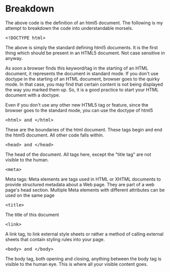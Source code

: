<pre>

		<!DOCTYPE html>
	<html>
		<head>
			<meta charset="utf-8">
			<meta http-equiv="X-UA-Compatible" content="IE=edge">
			<title></title>
			<link rel="stylesheet" href="">
		</head>
	<body>
	
	</body>

	</html>


</pre>



Breakdown
=========

The above code is the definition of an html5 document. The following is my attempt to breakdown the code into understandable morsels.

<pre>&lt!DOCTYPE html&gt</pre>

The above is simply the standard defining html5 documents. It is the first thing which should be present in an HTML5 document. Not case sensitive in anyway.

As soon a browser finds this keyword/tag in the starting of an HTML document, it represents the document in standard mode. If you don't use doctype in the starting of an HTML document, browser goes to the quirky mode. In that case, you may find that certain content is not being displayed the way you marked them up. So, it is a good practice to start your HTML document with a doctype. 

Even if you don't use any other new HTML5 tag or feature, since the browser goes to the standard mode, you can use the doctype of html5

<pre>&lthtml&gt and &lt/html&gt </pre>

These are the boundaries of the html document. These tags begin and end the html5 document. All other code falls within.

<pre>&lthead&gt and &lt/head&gt</pre>

The head of the document. All tags here, except the "title tag" are not visible to the human.

<pre>&ltmeta&gt</pre>

Meta tags: Meta elements are tags used in HTML or XHTML documents to provide structured metadata about a Web page. They are part of a web page's head section. Multiple Meta elements with different attributes can be used on the same page

<pre>&lttitle&gt</pre>

The title of this document

<pre>&ltlink&gt</pre>
A link tag, to link external style sheets or rather a method of calling external sheets that contain styling rules into your page.

<pre>&ltbody&gt and &lt/body&gt</pre>

The body tag, both opening and closing, anything between the body tag is visible to the human eye. This is where all your visible content goes.

